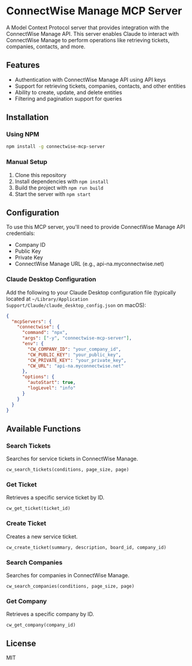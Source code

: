 # ConnectWise Manage MCP Server

A Model Context Protocol server that provides integration with the ConnectWise Manage API. This server enables Claude to interact with ConnectWise Manage to perform operations like retrieving tickets, companies, contacts, and more.

## Features

- Authentication with ConnectWise Manage API using API keys
- Support for retrieving tickets, companies, contacts, and other entities
- Ability to create, update, and delete entities
- Filtering and pagination support for queries

## Installation

### Using NPM

```bash
npm install -g connectwise-mcp-server
```

### Manual Setup

1. Clone this repository
2. Install dependencies with `npm install`
3. Build the project with `npm run build`
4. Start the server with `npm start`

## Configuration

To use this MCP server, you'll need to provide ConnectWise Manage API credentials:

- Company ID
- Public Key
- Private Key
- ConnectWise Manage URL (e.g., api-na.myconnectwise.net)

### Claude Desktop Configuration

Add the following to your Claude Desktop configuration file (typically located at `~/Library/Application Support/Claude/claude_desktop_config.json` on macOS):

```json
{
  "mcpServers": {
    "connectwise": {
      "command": "npx",
      "args": ["-y", "connectwise-mcp-server"],
      "env": {
        "CW_COMPANY_ID": "your_company_id",
        "CW_PUBLIC_KEY": "your_public_key",
        "CW_PRIVATE_KEY": "your_private_key",
        "CW_URL": "api-na.myconnectwise.net"
      },
      "options": {
        "autoStart": true,
        "logLevel": "info"
      }
    }
  }
}
```

## Available Functions

### Search Tickets

Searches for service tickets in ConnectWise Manage.

```
cw_search_tickets(conditions, page_size, page)
```

### Get Ticket

Retrieves a specific service ticket by ID.

```
cw_get_ticket(ticket_id)
```

### Create Ticket

Creates a new service ticket.

```
cw_create_ticket(summary, description, board_id, company_id)
```

### Search Companies

Searches for companies in ConnectWise Manage.

```
cw_search_companies(conditions, page_size, page)
```

### Get Company

Retrieves a specific company by ID.

```
cw_get_company(company_id)
```

## License

MIT
